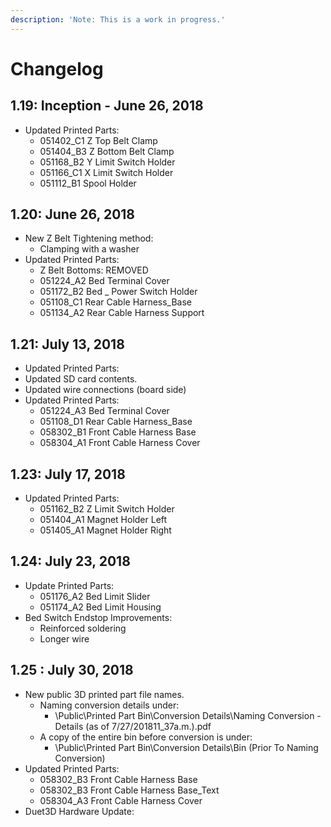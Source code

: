 ```yaml
---
description: 'Note: This is a work in progress.'
---
```


# Changelog

## **1.19: Inception - June 26, 2018**

* Updated Printed Parts:
  * 051402\_C1 Z Top Belt Clamp
  * 051404\_B3 Z Bottom Belt Clamp
  * 051168\_B2 Y Limit Switch Holder
  * 051166\_C1 X Limit Switch Holder
  * 051112\_B1 Spool Holder

## **1.20: June 26, 2018**

* New Z Belt Tightening method:
  * Clamping with a washer
* Updated Printed Parts:
  * Z Belt Bottoms: REMOVED
  * 051224\_A2 Bed Terminal Cover
  * 051172\_B2 Bed \_ Power Switch Holder
  * 051108\_C1 Rear Cable Harness\_Base
  * 051134\_A2 Rear Cable Harness Support

## **1.21: July 13, 2018**

* Updated Printed Parts:
* Updated SD card contents.
* Updated wire connections \(board side\)
* Updated Printed Parts:
  * 051224\_A3 Bed Terminal Cover
  * 051108\_D1 Rear Cable Harness\_Base
  * 058302\_B1 Front Cable Harness Base
  * 058304\_A1 Front Cable Harness Cover

## **1.23: July 17, 2018**

* Updated Printed Parts:
  * 051162\_B2 Z Limit Switch Holder
  * 051404\_A1 Magnet Holder Left
  * 051405\_A1 Magnet Holder Right

## **1.24: July 23, 2018**

* Update Printed Parts:
  * 051176\_A2 Bed Limit Slider
  * 051174\_A2 Bed Limit Housing
* Bed Switch Endstop Improvements:
  * Reinforced soldering
  * Longer wire

## **1.25 : July 30, 2018**

* New public 3D printed part file names.
  * Naming conversion details under:
    * \Public\Printed Part Bin\Conversion Details\Naming Conversion - Details \(as of 7/27/201811\_37a.m.\).pdf
  * A copy of the entire bin before conversion is under:
    * \Public\Printed Part Bin\Conversion Details\Bin \(Prior To Naming Conversion\)
* Updated Printed Parts:
  * 058302\_B3 Front Cable Harness Base
  * 058302\_B3 Front Cable Harness Base\_Text
  * 058304\_A3 Front Cable Harness Cover
* Duet3D Hardware Update:



